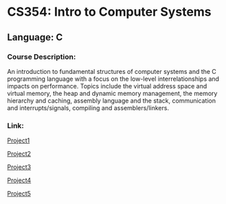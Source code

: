 # CS354: Intro to Computer Systems 
## Language: C
### Course Description:
An introduction to fundamental structures of computer systems and the C programming language with a focus on the low-level interrelationships and impacts on performance. 
Topics include the virtual address space and virtual memory, the heap and dynamic memory management, the memory hierarchy and caching, assembly language and the stack, communication and interrupts/signals, compiling and assemblers/linkers.

### Link:
[Project1](https://github.com/markwu7/CS354/tree/main/Project1)

[Project2](https://github.com/markwu7/CS354/tree/main/Project2)

[Project3](https://github.com/markwu7/CS354/tree/main/Project3)

[Project4](https://github.com/markwu7/CS354/tree/main/Project4)

[Project5](https://github.com/markwu7/CS354/tree/main/Project5)
